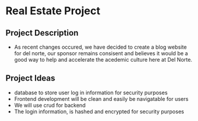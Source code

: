 # Real Estate Project
## Project Description
- As recent changes occured, we have decided to create a blog website for del norte, our sponsor remains consisent and believes it would be a good way to help and accelerate the acedemic culture here at Del Norte.
## Project Ideas
- database to store user log in information for security purposes
- Frontend development will be clean and easily be navigatable for users
- We will use crud for backend 
- The login information, is hashed and encrypted for security purposes

